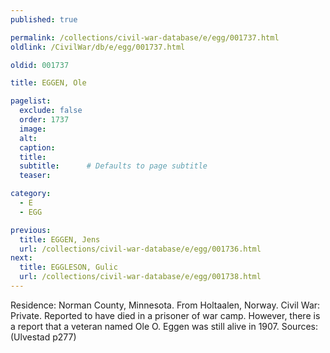 ```yaml
---
published: true

permalink: /collections/civil-war-database/e/egg/001737.html
oldlink: /CivilWar/db/e/egg/001737.html

oldid: 001737

title: EGGEN, Ole

pagelist:
  exclude: false
  order: 1737
  image: 
  alt:
  caption:
  title:
  subtitle:      # Defaults to page subtitle
  teaser:

category: 
  - E 
  - EGG

previous:
  title: EGGEN, Jens
  url: /collections/civil-war-database/e/egg/001736.html  
next:
  title: EGGLESON, Gulic
  url: /collections/civil-war-database/e/egg/001738.html   
---
```

Residence: Norman County, Minnesota. From Holtaalen, Norway. Civil War: Private. Reported to have died in a prisoner of war camp. However, there is a report that a veteran named Ole O. Eggen was still alive in 1907. Sources: (Ulvestad p277)